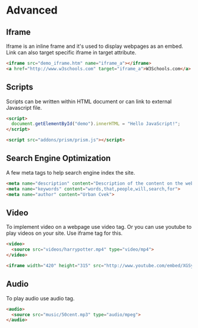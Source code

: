 # Advanced

## Iframe
Iframe is an inline frame and it's used to display webpages as an embed. Link can also target specific iframe in target attribute.

```html
<iframe src="demo_iframe.htm" name="iframe_a"></iframe>
<a href="http://www.w3schools.com" target="iframe_a">W3Schools.com</a>
```

## Scripts
Scripts can be written within HTML document or can link to external Javascript file.

```html
<script>
  document.getElementById("demo").innerHTML = "Hello JavaScript!";
</script>

<script src="addons/prism/prism.js"></script>
```

## Search Engine Optimization
A few meta tags to help search engine index the site.

```html
<meta name="description" content="Description of the content on the website.">
<meta name="keywords" content="words,that,people,will,search,for">
<meta name="author" content="Urban Cvek">
```

## Video
To implement video on a webpage use video tag. Or you can use youtube to play videos on your site. Use iframe tag for this.

```html
<video>
  <source src="videos/harrypotter.mp4" type="video/mp4">
</video>

<iframe width="420" height="315" src="http://www.youtube.com/embed/XGSy3_Czz8k?autoplay=1"></iframe>
```

## Audio
To play audio use audio tag.

```html
<audio>
  <source src="music/50cent.mp3" type="audio/mpeg">
</audio>
```